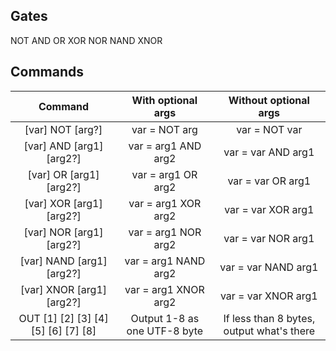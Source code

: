 ## Gates
NOT
AND
OR
XOR
NOR
NAND
XNOR

## Commands

| Command                            | With optional args           | Without optional args                     |
| :--------------------------------: | :--------------------------: | :---------------------------------------: |
|[var] NOT  [arg?]                   | var = NOT arg                | var = NOT var                             |
|[var] AND  [arg1] [arg2?]           | var = arg1 AND  arg2         | var = var AND  arg1                       |
|[var] OR   [arg1] [arg2?]           | var = arg1 OR   arg2         | var = var OR   arg1                       |
|[var] XOR  [arg1] [arg2?]           | var = arg1 XOR  arg2         | var = var XOR  arg1                       |
|[var] NOR  [arg1] [arg2?]           | var = arg1 NOR  arg2         | var = var NOR  arg1                       |
|[var] NAND [arg1] [arg2?]           | var = arg1 NAND arg2         | var = var NAND arg1                       |
|[var] XNOR [arg1] [arg2?]           | var = arg1 XNOR arg2         | var = var XNOR arg1                       |
|OUT [1] [2] [3] [4] [5] [6] [7] [8] | Output 1-8 as one UTF-8 byte | If less than 8 bytes, output what's there |
